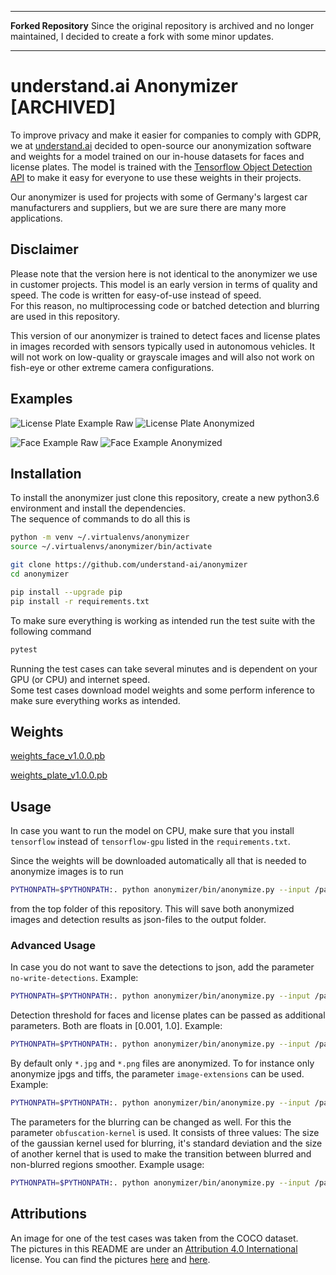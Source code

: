 ___

**Forked Repository**
Since the original repository is archived and no longer maintained, I decided to create a fork with some minor updates. 
___

# understand.ai Anonymizer [ARCHIVED]

To improve privacy and make it easier for companies to comply with GDPR, we at [understand.ai](https://understand.ai/) decided to open-source our anonymization software and weights for a model trained on our in-house datasets for faces and license plates.
The model is trained with the [Tensorflow Object Detection API](https://github.com/tensorflow/models/tree/master/research/object_detection) to make it easy for everyone to use these weights in their projects.

Our anonymizer is used for projects with some of Germany's largest car manufacturers and suppliers,
but we are sure there are many more applications.  

## Disclaimer

Please note that the version here is not identical to the anonymizer we use in customer projects. This model is an early version in terms of quality and speed. The code is written for easy-of-use instead of speed.  
For this reason, no multiprocessing code or batched detection and blurring are used in this repository.

This version of our anonymizer is trained to detect faces and license plates in images recorded with sensors 
typically used in autonomous vehicles. It will not work on low-quality or grayscale images and will also not work on 
fish-eye or other extreme camera configurations.


## Examples

![License Plate Example Raw](images/coco02.jpg?raw=true "Title")
![License Plate Anonymized](images/coco02_anonymized.jpg?raw=true "Title")

![Face Example Raw](images/coco01.jpg?raw=true "Title")
![Face Example Anonymized](images/coco01_anonymized.jpg?raw=true "Title")


## Installation

To install the anonymizer just clone this repository, create a new python3.6 environment and install the dependencies.  
The sequence of commands to do all this is

```bash
python -m venv ~/.virtualenvs/anonymizer
source ~/.virtualenvs/anonymizer/bin/activate

git clone https://github.com/understand-ai/anonymizer
cd anonymizer

pip install --upgrade pip
pip install -r requirements.txt
```

To make sure everything is working as intended run the test suite with the following command

```bash
pytest
```

Running the test cases can take several minutes and is dependent on your GPU (or CPU) and internet speed.  
Some test cases download model weights and some perform inference to make sure everything works as intended.

## Weights
[weights_face_v1.0.0.pb](https://drive.google.com/file/d/1CwChAYxJo3mON6rcvXsl82FMSKj82vxF)

[weights_plate_v1.0.0.pb](https://drive.google.com/file/d/1Fls9FYlQdRlLAtw-GVS_ie1oQUYmci9g)


## Usage

In case you want to run the model on CPU, make sure that you install `tensorflow` instead of `tensorflow-gpu` listed
in the `requirements.txt`.

Since the weights will be downloaded automatically all that is needed to anonymize images is to run

```bash
PYTHONPATH=$PYTHONPATH:. python anonymizer/bin/anonymize.py --input /path/to/input_folder --image-output /path/to/output_folder --weights /path/to/store/weights
```

from the top folder of this repository. This will save both anonymized images and detection results as json-files to
the output folder.

### Advanced Usage

In case you do not want to save the detections to json, add the parameter `no-write-detections`.
Example:

```bash
PYTHONPATH=$PYTHONPATH:. python anonymizer/bin/anonymize.py --input /path/to/input_folder --image-output /path/to/output_folder --weights /path/to/store/weights --no-write-detections
```

Detection threshold for faces and license plates can be passed as additional parameters.
Both are floats in [0.001, 1.0]. Example:

```bash
PYTHONPATH=$PYTHONPATH:. python anonymizer/bin/anonymize.py --input /path/to/input_folder --image-output /path/to/output_folder --weights /path/to/store/weights --face-threshold=0.1 --plate-threshold=0.9
```

By default only `*.jpg` and `*.png` files are anonymized. To for instance only anonymize jpgs and tiffs, 
the parameter `image-extensions` can be used. Example:

```bash
PYTHONPATH=$PYTHONPATH:. python anonymizer/bin/anonymize.py --input /path/to/input_folder --image-output /path/to/output_folder --weights /path/to/store/weights --image-extensions=jpg,tiff
```

The parameters for the blurring can be changed as well. For this the parameter `obfuscation-kernel` is used.
It consists of three values: The size of the gaussian kernel used for blurring, it's standard deviation and the size
of another kernel that is used to make the transition between blurred and non-blurred regions smoother.
Example usage:

```bash
PYTHONPATH=$PYTHONPATH:. python anonymizer/bin/anonymize.py --input /path/to/input_folder --image-output /path/to/output_folder --weights /path/to/store/weights --obfuscation-kernel="65,3,19"
```

## Attributions

An image for one of the test cases was taken from the COCO dataset.  
The pictures in this README are under an [Attribution 4.0 International](https://creativecommons.org/licenses/by/4.0/legalcode) license.
You can find the pictures [here](http://farm4.staticflickr.com/3081/2289618559_2daf30a365_z.jpg) and [here](http://farm8.staticflickr.com/7062/6802736606_ed325d0452_z.jpg).
